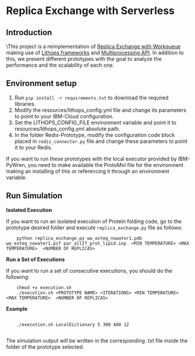 # Replica Exchange with Serverless

## Introduction

\This project is a reimplementation of [Replica Exchange with Workqueue](https://github.com/cooperative-computing-lab/cctools/tree/master/apps/wq_replica_exchange) making use of [Lithops frameworks](https://github.com/lithops-cloud/lithops) and [Multiprocessing API](https://github.com/cloudbutton/cloudbutton). In addition to this, we present different prototypes with the goal to analyze the performance and the scalability of each one.


## Environment setup

1.  Run ```pip install -r requirements.txt``` to download the required libraries.
2.  Modify the resources/lithops_config.yml file and change its parameters to point to your IBM-Cloud configuration.
3.  Set the LITHOPS_CONFIG_FILE environment variable and point it to  resources/lithops_config.yml absolute path.
4.  In the folder Redis-Prototype, modify the configuration code block placed  in `redis_connector.py` file and change these parameters to point it to your Redis.

If you want to run these prototypes with the local executor provided by IBM-PyWren, you need to make available the ProtoMol file for the environment making an installing of this or referencing it through an environment variable.
## Run Simulation

**Isolated Execution**

If you want to run an isolated execution of Protein folding code, go to the prototype desired folder and execute `replica_exchange.py` file as follows:

```
    python replica_exchange.py ww_exteq_nowater1.pdb ww_exteq_nowater1.psf par_all27_prot_lipid.inp  <MIN TEMPERATURE> <MAX TEMPERATURE>  <NUMBER OF REPLICAS>

```

**Run a Set of Executions**

If you want to run a set of consecutive executions, you should do the following:

```  
    chmod +x execution.sh 
    ./execution.sh <PROTOTYPE NAME> <ITERATIONS> <MIN TEMPERATURE> <MAX TEMPERATURE>  <NUMBER OF REPLICAS>     
```

**Example**
```

    ./execution.sh LocalDictionary 5 300 400 12
    
```

The simulation output will be written in the corresponding .txt file inside the folder of the prototype selected.

